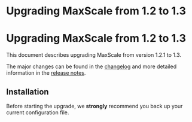 
# Upgrading MaxScale from 1.2 to 1.3

# Upgrading MaxScale from 1.2 to 1.3


This document describes upgrading MaxScale from version 1.2.1 to 1.3.


The major changes can be found in the [changelog](../../mariadb-maxscale-21-06/README.md) and more
detailed information in the [release notes](https://mariadb.com/kb/en/5970/).


## Installation


Before starting the upgrade, we **strongly** recommend you back up your current
configuration file.
